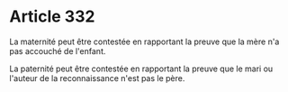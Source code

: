 # Article 332

La maternité peut être contestée en rapportant la preuve que la mère n'a pas accouché de l'enfant.

La paternité peut être contestée en rapportant la preuve que le mari ou l'auteur de la reconnaissance n'est pas le père.

